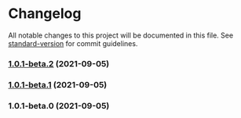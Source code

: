 # Changelog

All notable changes to this project will be documented in this file. See [standard-version](https://github.com/conventional-changelog/standard-version) for commit guidelines.

### [1.0.1-beta.2](https://github.com/crycime/sam_cli/compare/v1.0.1-beta.1...v1.0.1-beta.2) (2021-09-05)

### [1.0.1-beta.1](https://github.com/crycime/sam_cli/compare/v1.0.1-beta.0...v1.0.1-beta.1) (2021-09-05)

### 1.0.1-beta.0 (2021-09-05)
